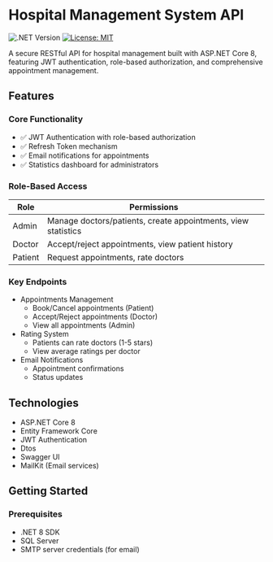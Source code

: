 # Hospital Management System API

![.NET Version](https://img.shields.io/badge/.NET-8.0-blue)
[![License: MIT](https://img.shields.io/badge/License-MIT-yellow.svg)](LICENSE)

A secure RESTful API for hospital management built with ASP.NET Core 8, featuring JWT authentication, role-based authorization, and comprehensive appointment management.

## Features

### Core Functionality
- ✅ JWT Authentication with role-based authorization
- ✅ Refresh Token mechanism
- ✅ Email notifications for appointments
- ✅ Statistics dashboard for administrators

### Role-Based Access
| Role       | Permissions |
|------------|-------------|
| Admin      | Manage doctors/patients, create appointments, view statistics |
| Doctor     | Accept/reject appointments, view patient history |
| Patient    | Request appointments, rate doctors |

### Key Endpoints
- Appointments Management
  - Book/Cancel appointments (Patient)
  - Accept/Reject appointments (Doctor)
  - View all appointments (Admin)
- Rating System
  - Patients can rate doctors (1-5 stars)
  - View average ratings per doctor
- Email Notifications
  - Appointment confirmations
  - Status updates

## Technologies
- ASP.NET Core 8
- Entity Framework Core
- JWT Authentication
- Dtos
- Swagger UI
- MailKit (Email services)
  



## Getting Started

### Prerequisites
- .NET 8 SDK
- SQL Server
- SMTP server credentials (for email)
